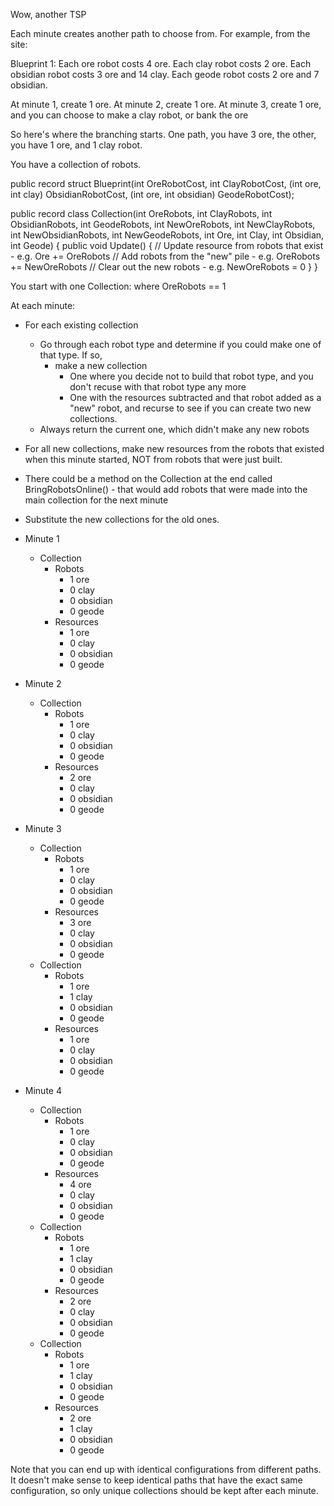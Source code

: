 Wow, another TSP

Each minute creates another path to choose from. For example, from the site:

Blueprint 1:
  Each ore robot costs 4 ore.
  Each clay robot costs 2 ore.
  Each obsidian robot costs 3 ore and 14 clay.
  Each geode robot costs 2 ore and 7 obsidian.

At minute 1,
    create 1 ore.
At minute 2, 
    create 1 ore.
At minute 3, 
    create 1 ore, and you can choose to make a clay robot, or bank the ore

So here's where the branching starts. One path, you have 3 ore, the other, you have 1 ore, and 1 clay robot.

You have a collection of robots.

public record struct Blueprint(int OreRobotCost, int ClayRobotCost, (int ore, int clay) ObsidianRobotCost, (int ore, int obsidian) GeodeRobotCost);

public record class Collection(int OreRobots, int ClayRobots, int ObsidianRobots, int GeodeRobots, 
    int NewOreRobots, int NewClayRobots, int NewObsidianRobots, int NewGeodeRobots,
    int Ore, int Clay, int Obsidian, int Geode)
{
    public void Update()
    {
        // Update resource from robots that exist - e.g. Ore += OreRobots
        // Add robots from the "new" pile - e.g. OreRobots += NewOreRobots
        // Clear out the new robots - e.g. NewOreRobots = 0
    }
}

You start with one Collection: where OreRobots == 1

At each minute:
* For each existing collection
    * Go through each robot type and determine if you could make one of that type. If so, 
        * make a new collection
            * One where you decide not to build that robot type, and you don't recuse with that robot type any more
            * One with the resources subtracted and that robot added as a "new" robot, and recurse to see if you can create two new collections.
    * Always return the current one, which didn't make any new robots
* For all new collections, make new resources from the robots that existed when this minute started, NOT from robots that were just built.
* There could be a method on the Collection at the end called BringRobotsOnline() - that would add robots that were made into the main collection for the next minute
* Substitute the new collections for the old ones.

* Minute 1
    * Collection
        * Robots
            * 1 ore
            * 0 clay
            * 0 obsidian
            * 0 geode
        * Resources
            * 1 ore
            * 0 clay
            * 0 obsidian
            * 0 geode
* Minute 2
    * Collection
        * Robots
            * 1 ore
            * 0 clay
            * 0 obsidian
            * 0 geode
        * Resources
            * 2 ore
            * 0 clay
            * 0 obsidian
            * 0 geode
* Minute 3
    * Collection
        * Robots
            * 1 ore
            * 0 clay
            * 0 obsidian
            * 0 geode
        * Resources
            * 3 ore
            * 0 clay
            * 0 obsidian
            * 0 geode
    * Collection
        * Robots
            * 1 ore
            * 1 clay
            * 0 obsidian
            * 0 geode
        * Resources
            * 1 ore
            * 0 clay
            * 0 obsidian
            * 0 geode
* Minute 4
    * Collection
        * Robots
            * 1 ore
            * 0 clay
            * 0 obsidian
            * 0 geode
        * Resources
            * 4 ore
            * 0 clay
            * 0 obsidian
            * 0 geode
    * Collection
        * Robots
            * 1 ore
            * 1 clay
            * 0 obsidian
            * 0 geode
        * Resources
            * 2 ore
            * 0 clay
            * 0 obsidian
            * 0 geode
    * Collection
        * Robots
            * 1 ore
            * 1 clay
            * 0 obsidian
            * 0 geode
        * Resources
            * 2 ore
            * 1 clay
            * 0 obsidian
            * 0 geode


Note that you can end up with identical configurations from different paths. It doesn't make sense to keep identical paths that have the exact same configuration, so only unique collections should be kept after each minute.
